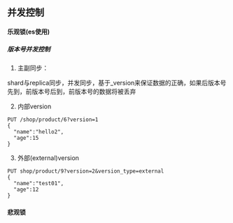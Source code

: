 ## 并发控制

#### 乐观锁(es使用)

##### 版本号并发控制

1. 主副同步：

shard与replica同步，并发同步，基于_version来保证数据的正确，如果后版本号先到，前版本号后到，前版本号的数据将被丢弃

2. 内部version

```curl
PUT /shop/product/6?version=1
{
  "name":"hello2",
  "age":15
}

```
3. 外部(external)version

```curl
PUT shop/product/9?version=2&version_type=external
{
  "name":"test01",
  "age":12
}

```

#### 悲观锁